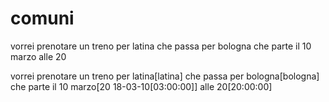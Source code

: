 # comuni

vorrei prenotare un treno per latina che passa per bologna che parte il 10 marzo alle 20

vorrei prenotare un treno per latina[latina] che passa per bologna[bologna] che parte il 10 marzo[20
18-03-10[03:00:00]] alle 20[20:00:00]
